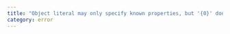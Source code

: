 ```yaml
---
title: "Object literal may only specify known properties, but '{0}' does not exist in type '{1}'. Did you mean to write '{2}'?"
category: error
---
```

